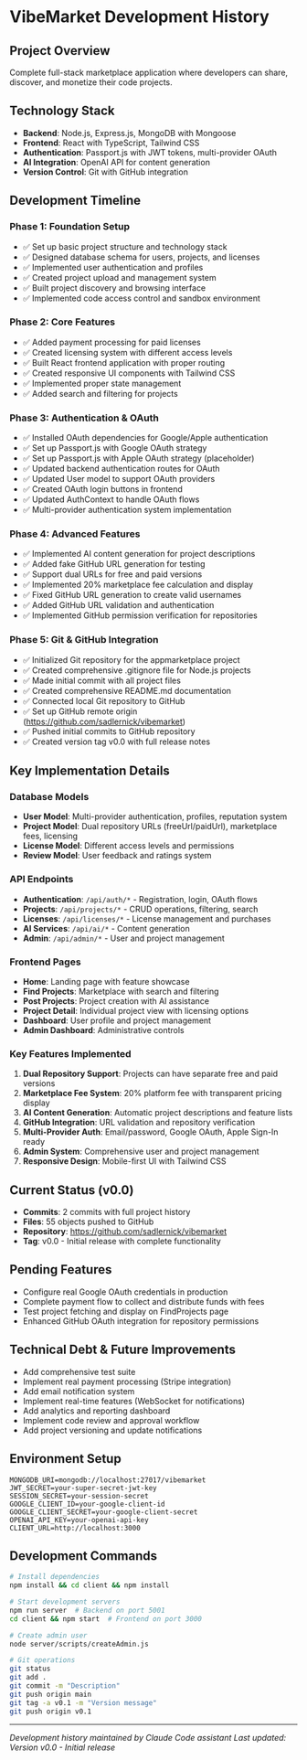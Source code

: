 # VibeMarket Development History

## Project Overview
Complete full-stack marketplace application where developers can share, discover, and monetize their code projects.

## Technology Stack
- **Backend**: Node.js, Express.js, MongoDB with Mongoose
- **Frontend**: React with TypeScript, Tailwind CSS
- **Authentication**: Passport.js with JWT tokens, multi-provider OAuth
- **AI Integration**: OpenAI API for content generation
- **Version Control**: Git with GitHub integration

## Development Timeline

### Phase 1: Foundation Setup
- ✅ Set up basic project structure and technology stack
- ✅ Designed database schema for users, projects, and licenses
- ✅ Implemented user authentication and profiles
- ✅ Created project upload and management system
- ✅ Built project discovery and browsing interface
- ✅ Implemented code access control and sandbox environment

### Phase 2: Core Features
- ✅ Added payment processing for paid licenses
- ✅ Created licensing system with different access levels
- ✅ Built React frontend application with proper routing
- ✅ Created responsive UI components with Tailwind CSS
- ✅ Implemented proper state management
- ✅ Added search and filtering for projects

### Phase 3: Authentication & OAuth
- ✅ Installed OAuth dependencies for Google/Apple authentication
- ✅ Set up Passport.js with Google OAuth strategy
- ✅ Set up Passport.js with Apple OAuth strategy (placeholder)
- ✅ Updated backend authentication routes for OAuth
- ✅ Updated User model to support OAuth providers
- ✅ Created OAuth login buttons in frontend
- ✅ Updated AuthContext to handle OAuth flows
- ✅ Multi-provider authentication system implementation

### Phase 4: Advanced Features
- ✅ Implemented AI content generation for project descriptions
- ✅ Added fake GitHub URL generation for testing
- ✅ Support dual URLs for free and paid versions
- ✅ Implemented 20% marketplace fee calculation and display
- ✅ Fixed GitHub URL generation to create valid usernames
- ✅ Added GitHub URL validation and authentication
- ✅ Implemented GitHub permission verification for repositories

### Phase 5: Git & GitHub Integration
- ✅ Initialized Git repository for the appmarketplace project
- ✅ Created comprehensive .gitignore file for Node.js projects
- ✅ Made initial commit with all project files
- ✅ Created comprehensive README.md documentation
- ✅ Connected local Git repository to GitHub
- ✅ Set up GitHub remote origin (https://github.com/sadlernick/vibemarket)
- ✅ Pushed initial commits to GitHub repository
- ✅ Created version tag v0.0 with full release notes

## Key Implementation Details

### Database Models
- **User Model**: Multi-provider authentication, profiles, reputation system
- **Project Model**: Dual repository URLs (freeUrl/paidUrl), marketplace fees, licensing
- **License Model**: Different access levels and permissions
- **Review Model**: User feedback and ratings system

### API Endpoints
- **Authentication**: `/api/auth/*` - Registration, login, OAuth flows
- **Projects**: `/api/projects/*` - CRUD operations, filtering, search
- **Licenses**: `/api/licenses/*` - License management and purchases
- **AI Services**: `/api/ai/*` - Content generation
- **Admin**: `/api/admin/*` - User and project management

### Frontend Pages
- **Home**: Landing page with feature showcase
- **Find Projects**: Marketplace with search and filtering
- **Post Projects**: Project creation with AI assistance
- **Project Detail**: Individual project view with licensing options
- **Dashboard**: User profile and project management
- **Admin Dashboard**: Administrative controls

### Key Features Implemented
1. **Dual Repository Support**: Projects can have separate free and paid versions
2. **Marketplace Fee System**: 20% platform fee with transparent pricing display
3. **AI Content Generation**: Automatic project descriptions and feature lists
4. **GitHub Integration**: URL validation and repository verification
5. **Multi-Provider Auth**: Email/password, Google OAuth, Apple Sign-In ready
6. **Admin System**: Comprehensive user and project management
7. **Responsive Design**: Mobile-first UI with Tailwind CSS

## Current Status (v0.0)
- **Commits**: 2 commits with full project history
- **Files**: 55 objects pushed to GitHub
- **Repository**: https://github.com/sadlernick/vibemarket
- **Tag**: v0.0 - Initial release with complete functionality

## Pending Features
- Configure real Google OAuth credentials in production
- Complete payment flow to collect and distribute funds with fees
- Test project fetching and display on FindProjects page
- Enhanced GitHub OAuth integration for repository permissions

## Technical Debt & Future Improvements
- Add comprehensive test suite
- Implement real payment processing (Stripe integration)
- Add email notification system
- Implement real-time features (WebSocket for notifications)
- Add analytics and reporting dashboard
- Implement code review and approval workflow
- Add project versioning and update notifications

## Environment Setup
```env
MONGODB_URI=mongodb://localhost:27017/vibemarket
JWT_SECRET=your-super-secret-jwt-key
SESSION_SECRET=your-session-secret
GOOGLE_CLIENT_ID=your-google-client-id
GOOGLE_CLIENT_SECRET=your-google-client-secret
OPENAI_API_KEY=your-openai-api-key
CLIENT_URL=http://localhost:3000
```

## Development Commands
```bash
# Install dependencies
npm install && cd client && npm install

# Start development servers
npm run server  # Backend on port 5001
cd client && npm start  # Frontend on port 3000

# Create admin user
node server/scripts/createAdmin.js

# Git operations
git status
git add .
git commit -m "Description"
git push origin main
git tag -a v0.1 -m "Version message"
git push origin v0.1
```

---
*Development history maintained by Claude Code assistant*
*Last updated: Version v0.0 - Initial release*